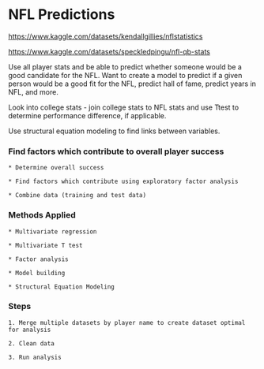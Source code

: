 # NFL Predictions

https://www.kaggle.com/datasets/kendallgillies/nflstatistics 

https://www.kaggle.com/datasets/speckledpingu/nfl-qb-stats 

Use all player stats and be able to predict whether someone would be a good candidate for the NFL. Want to create a model to predict if a given person would be a good fit for the NFL, predict hall of fame, predict years in NFL, and more.

Look into college stats - join college stats to NFL stats and use Ttest to determine performance difference, if applicable.

Use structural equation modeling to find links between variables.

### Find factors which contribute to overall player success

	* Determine overall success

	* Find factors which contribute using exploratory factor analysis

 	* Combine data (training and test data)


### Methods Applied

	* Multivariate regression

	* Multivariate T test

	* Factor analysis

	* Model building 

  	* Structural Equation Modeling


### Steps

	1. Merge multiple datasets by player name to create dataset optimal for analysis

	2. Clean data

	3. Run analysis


